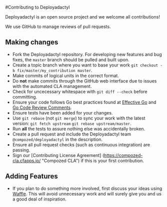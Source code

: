 #Contributing to Deployadactyl

Deployadactyl is an open source project and we welcome all contributions! 

We use GitHub to manage reviews of pull requests.

## Making changes
- Fork the Deployadactyl repository. For developing new features and bug fixes, the `master` branch should be pulled and built upon.
- Create a topic branch where you want to base your work `git checkout -b fix/master/my_contribution master`.
- Make commits of logical units in the correct format.
- Do **not** make commits through the GitHub web interface due to issues with the automated CLA management.
- Check for uncecessary whitespace with `git diff --check` before committing.
- Ensure your code follows Go best practices found at [Effective Go](https://golang.org/doc/effective_go.html) and [Go Code Review Comments](https://github.com/golang/go/wiki/CodeReviewComments).
- Ensure tests have been added for your changes.
- Use `git rebase` (not `git merge`) to sync your work with the latest version: `git fetch upstream` `git rebase upstream/master`.
- Run **all** the tests to assure nothing else was accidentally broken.
- Create a pull request and include the Deployadactyl team `@compozed/deployadactyl` in the description.
- Ensure all pull request checks (such as continuous integration) are passing.
- Sign our [Contributing License Agreement] (https://compozed-cla.cfapps.io/ "Compozed CLA") if this is your first contribution.

## Adding Features
- If you plan to do something more involved, first discuss your ideas using [Waffle](https://waffle.io/compozed/deployadactyl). This will avoid unnecessary work and will surely give you and us a good deal of inspiration.